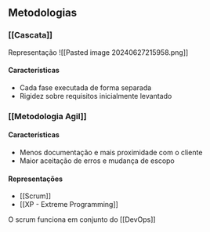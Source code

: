 ## Metodologias
### [[Cascata]]

Representação
![[Pasted image 20240627215958.png]]

#### Características

- Cada fase executada de forma separada
- Rigidez sobre requisitos inicialmente levantado

### [[Metodologia Agil]]

#### Características 

- Menos documentação e mais proximidade com o cliente
- Maior aceitação de erros e mudança de escopo

#### Representações

- [[Scrum]]
- [[XP - Extreme Programming]]

O scrum funciona em conjunto do [[DevOps]]

